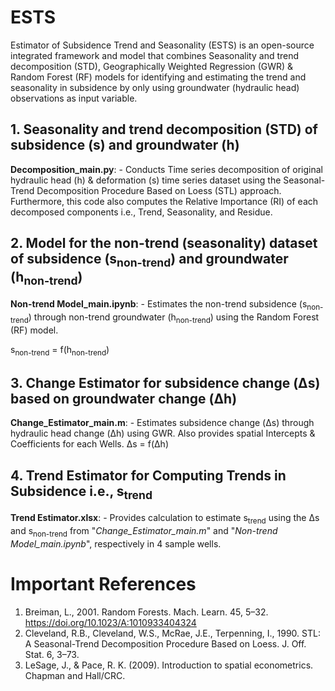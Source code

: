 # ESTS
Estimator of Subsidence Trend and Seasonality (ESTS) is an open-source integrated framework and model that combines Seasonality and trend decomposition (STD),  Geographically Weighted Regression (GWR) & Random Forest (RF) models for identifying and estimating the trend and seasonality in subsidence by only using groundwater (hydraulic head) observations as input variable.

## 1. Seasonality and trend decomposition (STD) of subsidence (s) and groundwater (h)
**Decomposition_main.py**: - Conducts Time series decomposition of original hydraulic head (h) & deformation (s) time series dataset using the Seasonal-Trend Decomposition Procedure Based on Loess (STL) approach. Furthermore, this code also computes the Relative Importance (RI) of each decomposed components i.e., Trend, Seasonality, and Residue.

## 2. Model for the non-trend (seasonality) dataset of subsidence (s<sub>non-trend</sub>) and groundwater (h<sub>non-trend</sub>)
**Non-trend Model_main.ipynb**: -  Estimates the non-trend subsidence (s<sub>non-trend</sub>) through non-trend groundwater (h<sub>non-trend</sub>) using the Random Forest (RF) model.

s<sub>non-trend</sub> = f(h<sub>non-trend</sub>)

## 3. Change Estimator for subsidence change (&Delta;s) based on groundwater change (&Delta;h)
**Change_Estimator_main.m**: - Estimates subsidence change (&Delta;s) through hydraulic head change (&Delta;h) using GWR. Also provides spatial Intercepts & Coefficients for each Wells.
&Delta;s = f(&Delta;h)

## 4. Trend Estimator for Computing Trends in Subsidence i.e., s<sub>trend</sub>
**Trend Estimator.xlsx**: - Provides calculation to estimate s<sub>trend</sub> using the &Delta;s and s<sub>non-trend</sub> from "*Change_Estimator_main.m*" and  "*Non-trend Model_main.ipynb*", respectively in 4 sample wells.



# Important References
1. Breiman, L., 2001. Random Forests. Mach. Learn. 45, 5–32. https://doi.org/10.1023/A:1010933404324
2. Cleveland, R.B., Cleveland, W.S., McRae, J.E., Terpenning, I., 1990. STL: A Seasonal-Trend Decomposition Procedure Based on Loess. J. Off. Stat. 6, 3–73.
3. LeSage, J., & Pace, R. K. (2009). Introduction to spatial econometrics. Chapman and Hall/CRC.
